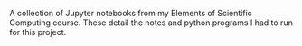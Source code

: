 A collection of Jupyter notebooks from my Elements of Scientific Computing course. These detail the notes and python programs I had to run for this project.
